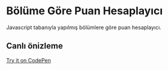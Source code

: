 # Bölüme Göre Puan Hesaplayıcı
Javascript tabanıyla yapılmış bölümlere göre puan hesaplayıcı.

## Canlı önizleme
[Try it on CodePen](https://codepen.io/kadirmetin/full/abazMGd/)
